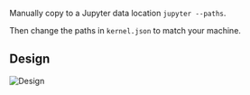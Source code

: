 Manually copy to a Jupyter data location `jupyter --paths`.

Then change the paths in `kernel.json` to match your machine.


## Design

![Design](http://plantuml.mpcjanssen.nl/png/TOvD2eCm48NtESNGlHUGqeqhSHcNGXbrg85qJ3DHyFRLD6YbTFlUztuS-c0wuv03N0fhY4F3caJCo1T0WK8hzyrKv9bijAgpar8DruCdx2EYwpzCoO6y-p2bKeM6BBj11JbuUaqaGLLHANGEPdHJ2-qaIn9rdSE0t5kwF-MXT0sRMEP0Crg5NJ0p1jgATGc9xuquYqk4jwL3EOPsPazvaia6rTEfTAz8zlh-ccNflRYHXNxkc_Nj6m00)
